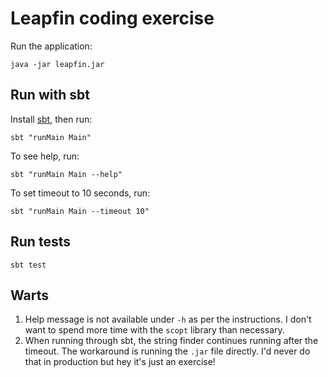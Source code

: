 # Leapfin coding exercise

Run the application:

    java -jar leapfin.jar

## Run with sbt

Install [sbt](https://www.scala-sbt.org/), then run:

    sbt "runMain Main"

To see help, run:

    sbt "runMain Main --help"

To set timeout to 10 seconds, run:

    sbt "runMain Main --timeout 10"

## Run tests

    sbt test

## Warts

1. Help message is not available under `-h` as per the instructions. I don't
   want to spend more time with the `scopt` library than necessary.
2. When running through sbt, the string finder continues running after the
   timeout. The workaround is running the `.jar` file directly. I'd never do
   that in production but hey it's just an exercise!
